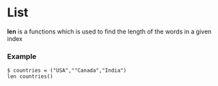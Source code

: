 # List
**len** is a functions which is used to find the length of the words in a given index
### Example 
```console 
$ countries = ("USA",""Canada","India")
len countries()
